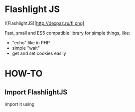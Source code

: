 # Flashlight JS

!(FlashlightJS)[http://dexpaz.ru/fl.png]

Fast, small and ES5 compatible library for simple things, like:
* "echo" like in PHP
* simple "wait"
* get and set cookies easily

# HOW-TO

## Import FlashlightJS
import it using <script> tag

```
<script src="https://raw.githubusercontent.com/RomanZSeldinov/FlashlightJS/master/common.js"></script>
```



# FAQ
Q: But why?
A: There are many huge frameworks that overengineer everything, and at the same time do not provide the simplest tools. Flashlight JS is here to fix that.

Q: When next release?
A: Read docs/releases file

Q: Is it framework?
A: No, of course not. It's just simple library.
